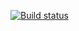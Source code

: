
[![Build status](https://ci.appveyor.com/api/projects/status/n5tm9mt13178n37i?svg=true)](https://ci.appveyor.com/project/Arkadii-2021/ws-chat-frontend)
